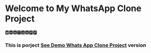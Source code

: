 # Welcome to My WhatsApp Clone Project
🆆🅷🅰🆃🆂🅰🅿🅿

<h3> This is porject <a href="https://whatsapp-clone-beknur.netlify.app/">See Demo Whats App Clone Project</a> version </h3>
